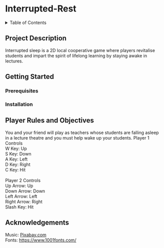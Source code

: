 # Interrupted-Rest

<details>
<summary>Table of Contents</summary>
<br>
*Project Description
<br>
*Getting Started
<br>
*Player Rules and Objectives
<br>
*Acknowledgements
</details>

## Project Description
Interrupted sleep is a 2D local cooperative game where players revitalise students and impart the spirit of lifelong learning by staying awake in lectures.

## Getting Started
### Prerequisites

### Installation

## Player Rules and Objectives
You and your friend will play as teachers whose students are falling asleep in a lecture theatre and you must help wake up your students.
Player 1 Controls  
W Key: Up 
<br>
S Key: Down 
<br>
A Key: Left 
<br>
D Key: Right 
<br>
C Key: Hit 
<br>
<br>
Player 2 Controls 
<br>
Up Arrow: Up
<br>
Down Arrow: Down
<br>
Left Arrow: Left &emsp;
<br>
Right Arrow: Right
<br>
Slash Key: Hit

## Acknowledgements
Music: [Pixabay.com](https://pixabay.com/)
<br>
Fonts: https://www.1001fonts.com/
